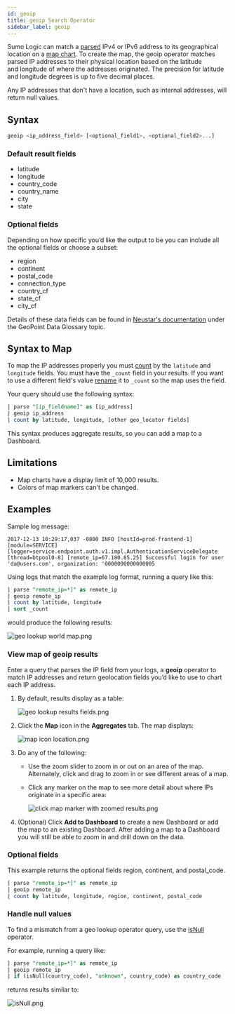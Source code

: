 ```yaml
---
id: geoip
title: geoip Search Operator
sidebar_label: geoip
---
```


Sumo Logic can match a <a href="/docs/search/search-query-language/parse-operators">parsed</a> IPv4 or IPv6 address to its geographical location on a <a href="/docs/dashboards-new/panels/map-charts">map chart</a>. To create the map, the geoip operator matches parsed IP addresses to their physical location based on the latitude and longitude of where the addresses originated. The precision for latitude and longitude degrees is up to five decimal places. 

Any IP addresses that don't have a location, such as internal addresses, will return null values.

## Syntax

```sql
geoip <ip_address_field> [<optional_field1>, <optional_field2>...]
```

### Default result fields

* latitude
* longitude
* country_code
* country_name
* city
* state

### Optional fields

Depending on how specific you’d like the output to be you can include
all the optional fields or choose a subset:

* region
* continent
* postal_code
* connection_type
* country_cf
* state_cf
* city_cf

Details of these data fields can be found in [Neustar's documentation](https://ipintelligence.neustar.biz/portal/#documentation) under the GeoPoint Data Glossary topic.

## Syntax to Map

To map the IP addresses properly you must [count](/docs/search/search-query-language/group-aggregate-operators/count-count-distinct-and-count-frequent) by the `latitude` and `longitude` fields. You must have the `_count` field in your results. If you want to use a different field's value [rename](as.md) it to `_count` so the map uses the field.

Your query should use the following syntax:

```sql
| parse "[ip_fieldname]" as [ip_address]
| geoip ip_address
| count by latitude, longitude, [other geo_locator fields]
```

This syntax produces aggregate results, so you can add a map to a Dashboard.

## Limitations

* Map charts have a display limit of 10,000 results.
* Colors of map markers can't be changed.

## Examples

Sample log message:

```
2017-12-13 10:29:17,037 -0800 INFO [hostId=prod-frontend-1] [module=SERVICE] [logger=service.endpoint.auth.v1.impl.AuthenticationServiceDelegate [thread=btpool0-8] [remote_ip=67.180.85.25] Successful login for user 'da@users.com', organization: '0000000000000005
```

Using logs that match the example log format, running a query like this:

```sql
| parse "remote_ip=*]" as remote_ip
| geoip remote_ip
| count by latitude, longitude
| sort _count
```

would produce the following results:

![geo lookup world map.png](/img/search/searchquerylanguage/search-operators/geo-lookup-world-map.png)

### View map of geoip results

Enter a query that parses the IP field from your logs, a **geoip** operator to match IP addresses and return geolocation fields you’d like to use to chart each IP address.

1. By default, results display as a table:  

    ![geo lookup results fields.png](/img/search/searchquerylanguage/search-operators/geo-lookup-results-fields.png)

1. Click the **Map** icon in the **Aggregates** tab. The map displays:  

    ![map icon location.png](/img/search/searchquerylanguage/search-operators/map-icon-location.png)

1. Do any of the following:

   * Use the zoom slider to zoom in or out on an area of the map. Alternately, click and drag to zoom in or see different areas of a map.
   * Click any marker on the map to see more detail about where IPs originate in a specific area:  

       ![click map marker with zoomed results.png](/img/search/searchquerylanguage/search-operators/click-map-marker-with-zoomed-results.png)

1. (Optional) Click **Add to Dashboard** to create a new Dashboard or add the map to an existing Dashboard. After adding a map to a Dashboard you will still be able to zoom in and drill down on the data.

### Optional fields

This example returns the optional fields region, continent, and postal_code.

```sql
| parse "remote_ip=*]" as remote_ip
| geoip remote_ip
| count by latitude, longitude, region, continent, postal_code
```

### Handle null values

To find a mismatch from a geo lookup operator query, use the [isNull](/docs/search/search-query-language/search-operators/isnull-isempty-isblank#isnullstring) operator.

For example, running a query like:

```sql
| parse "remote_ip=*]" as remote_ip
| geoip remote_ip
| if (isNull(country_code), "unknown", country_code) as country_code
```

returns results similar to:

![isNull.png](/img/search/searchquerylanguage/search-operators/isNull.png)
